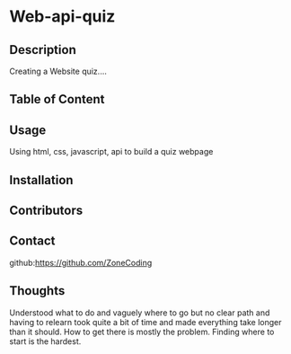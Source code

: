 # Web-api-quiz
## Description
Creating a Website quiz....

## Table of Content


## Usage
Using html, css, javascript, api to build a quiz webpage

## Installation

## Contributors


## Contact
github:https://github.com/ZoneCoding

## Thoughts

Understood what to do and vaguely where to go but no clear path and having to relearn took quite a bit of time and made everything take longer than it should. How to get there is mostly the problem. Finding where to start is the hardest. 

